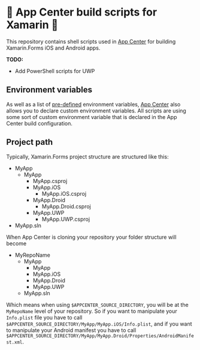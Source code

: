 # 🔨 App Center build scripts for Xamarin 🔨

This repository contains shell scripts used in [App Center](http://appcenter.ms) for building Xamarin.Forms iOS and Android apps.

**TODO:**

* Add PowerShell scripts for UWP

## Environment variables

As well as a list of [pre-defined](https://docs.microsoft.com/en-us/appcenter/build/custom/scripts/#app-center-variables) environment variables, [App Center](http://appcenter.ms) also allows you to declare custom environment variables. All scripts are using some sort of custom environment variable that is declared in the App Center build configuration.

## Project path

Typically, Xamarin.Forms project structure are structured like this:

* MyApp
  * MyApp
    * MyApp.csproj
    * MyApp.iOS
      * MyApp.iOS.csproj
    * MyApp.Droid
      * MyApp.Droid.csproj
    * MyApp.UWP
        * MyApp.UWP.csproj
* MyApp.sln

When App Center is cloning your repository your folder structure will become

* MyRepoName
  * MyApp
    * MyApp
    * MyApp.iOS
    * MyApp.Droid
    * MyApp.UWP
  * MyApp.sln

Which means when using `$APPCENTER_SOURCE_DIRECTORY`, you will be at the `MyRepoName` level of your repository.
So if you want to manipulate your `Info.plist` file you have to call `$APPCENTER_SOURCE_DIRECTORY/MyApp/MyApp.iOS/Info.plist`,
and if you want to manipulate your Android manifest you have to call `$APPCENTER_SOURCE_DIRECTORY/MyApp/MyApp.Droid/Properties/AndroidManifest.xml`.